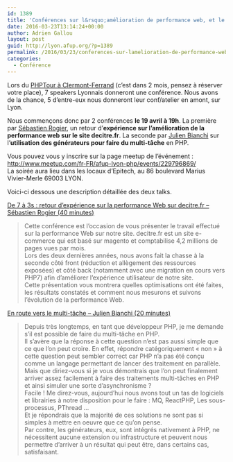 ```yaml
---
id: 1389
title: 'Conférences sur l&rsquo;amélioration de performance web, et le multitâche en php, le 19 avril à 19h'
date: 2016-03-23T13:14:24+00:00
author: Adrien Gallou
layout: post
guid: http://lyon.afup.org/?p=1389
permalink: /2016/03/23/conferences-sur-lamelioration-de-performance-web-et-le-multitache-en-php-le-19-avril-a-19h/
categories:
  - Conférence
---
```

Lors du [PHPTour à Clermont-Ferrand](http://event.afup.org/) (c&rsquo;est dans 2 mois, pensez à réserver votre place), 7 speakers Lyonnais donneront une conférence. Nous avons de la chance, 5 d&rsquo;entre-eux nous donneront leur conf/atelier en amont, sur Lyon. 

Nous commençons donc par 2 conférences **le 19 avril à 19h**. La première par [Sébastien Rogier](https://twitter.com/srogier), un retour d&rsquo;**expérience sur l&rsquo;amélioration de la performance web sur le site decitre.fr**. La seconde par [Julien Bianchi](https://twitter.com/jubianchi) sur l&rsquo;**utilisation des générateurs pour faire du multi-tâche** en PHP.

Vous pouvez vous y inscrire sur la page meetup de l&rsquo;événement : <http://www.meetup.com/fr-FR/afup-lyon-php/events/229796869/>  
La soirée aura lieu dans les locaux d’Epitech, au 86 boulevard Marius Vivier-Merle 69003 LYON.

Voici-ci dessous une description détaillée des deux talks.

<u>De 7 à 3s : retour d’expérience sur la performance Web sur decitre.fr &#8211; Sébastien Rogier (40 minutes)</u>

> Cette conférence est l’occasion de vous présenter le travail effectué sur la performance Web sur notre site. decitre.fr est un site e-commerce qui est basé sur magento et comptabilise 4,2 millions de pages vues par mois.  
> Lors des deux dernières années, nous avons fait la chasse à la seconde côté front (réduction et allègement des ressources exposées) et côté back (notamment avec une migration en cours vers PHP7) afin d’améliorer l’expérience utilisateur de notre site.  
> Cette présentation vous montrera quelles optimisations ont été faites, les résultats constatés et comment nous mesurons et suivons l’évolution de la performance Web. 

<u>En route vers le multi-tâche &#8211; Julien Bianchi (20 minutes)</u>

> Depuis très longtemps, en tant que développeur PHP, je me demande s&rsquo;il est possible de faire du multi-tâche en PHP.  
> Il s&rsquo;avère que la réponse à cette question n&rsquo;est pas aussi simple que ce que l&rsquo;on peut croire. En effet, répondre catégoriquement &laquo;&nbsp;non&nbsp;&raquo; à cette question peut sembler correct car PHP n&rsquo;a pas été conçu comme un langage permettant de lancer des traitement en parallèle.  
> Mais que diriez-vous si je vous démontrais que l&rsquo;on peut finalement arriver assez facilement à faire des traitements multi-tâches en PHP et ainsi simuler une sorte d&rsquo;asynchronisme ?  
> Facile ! Me direz-vous, aujourd&rsquo;hui nous avons tout un tas de logiciels et librairies à notre disposition pour le faire : MQ, ReactPHP, Les sous-processus, PThread &#8230;  
> Et je répondrais que la majorité de ces solutions ne sont pas si simples à mettre en oeuvre que ce qu&rsquo;on pense.  
> Par contre, les générateurs, eux, sont intégrés nativement à PHP, ne nécessitent aucune extension ou infrastructure et peuvent nous permettre d&rsquo;arriver à un résultat qui peut être, dans certains cas, satisfaisant.